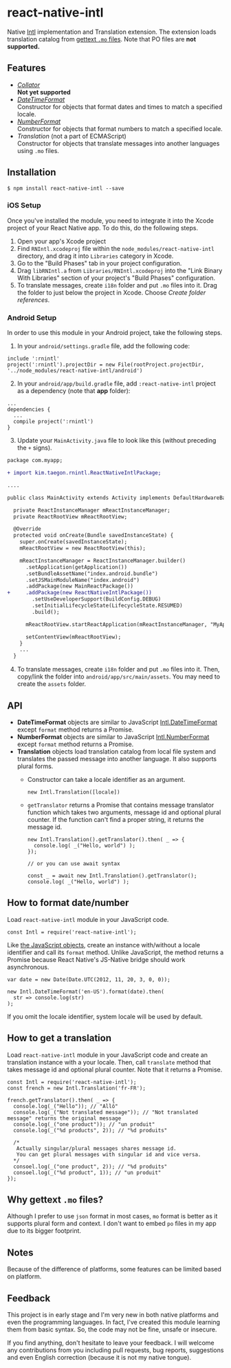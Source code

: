 # react-native-intl

Native [Intl](https://developer.mozilla.org/en-US/docs/Web/JavaScript/Reference/Global_Objects/Intl) implementation and Translation extension. The extension loads translation catalog from [gettext `.mo` files](https://www.gnu.org/software/gettext/manual/html_node/MO-Files.html). Note that PO files are **not supported.**

## Features

* [*Collator*](https://developer.mozilla.org/en-US/docs/Web/JavaScript/Reference/Global_Objects/Collator)  
**Not yet supported**
* [*DateTimeFormat*](https://developer.mozilla.org/en-US/docs/Web/JavaScript/Reference/Global_Objects/DateTimeFormat)  
Constructor for objects that format dates and times to match a specified locale.
* [*NumberFormat*](https://developer.mozilla.org/en-US/docs/Web/JavaScript/Reference/Global_Objects/NumberFormat)  
  Constructor for objects that format numbers to match a specified locale.
* *Translation* (not a part of ECMAScript)  
  Constructor for objects that translate messages into another languages using `.mo` files.

## Installation

```
$ npm install react-native-intl --save
```

### iOS Setup

Once you've installed the module, you need to integrate it into the Xcode project of your React Native app. To do this, do the following steps.

1. Open your app's Xcode project
2. Find `RNIntl.xcodeproj` file within the `node_modules/react-native-intl` directory, and drag it into `Libraries` category in Xcode.
3. Go to the "Build Phases" tab in your project configuration.
4. Drag `libRNIntl.a` from `Libraries/RNIntl.xcodeproj` into the "Link Binary With Libraries" section of your project's "Build Phases" configuration.
5. To translate messages, create `i18n` folder and put `.mo` files into it. Drag the folder to just below the project in Xcode. Choose *Create folder references*.

### Android Setup

In order to use this module in your Android project, take the following steps.

1. In your `android/settings.gradle` file, add the following code:

  ```
  include ':rnintl'
  project(':rnintl').projectDir = new File(rootProject.projectDir, '../node_modules/react-native-intl/android')
  ```

2. In your `android/app/build.gradle` file, add `:react-native-intl` project as a dependency (note that **app** folder):

  ```
  ...
  dependencies {
    ...
    compile project(':rnintl')
  }
  ```

3. Update your `MainActivity.java` file to look like this (without preceding the `+` signs).

  ```diff
  package com.myapp;

  + import kim.taegon.rnintl.ReactNativeIntlPackage;

  ....

  public class MainActivity extends Activity implements DefaultHardwareBackBtnHandler {

    private ReactInstanceManager mReactInstanceManager;
    private ReactRootView mReactRootView;

    @Override
    protected void onCreate(Bundle savedInstanceState) {
      super.onCreate(savedInstanceState);
      mReactRootView = new ReactRootView(this);

      mReactInstanceManager = ReactInstanceManager.builder()
        .setApplication(getApplication())
        .setBundleAssetName("index.android.bundle")
        .setJSMainModuleName("index.android")
        .addPackage(new MainReactPackage())
+     .addPackage(new ReactNativeIntlPackage())
          .setUseDeveloperSupport(BuildConfig.DEBUG)
          .setInitialLifecycleState(LifecycleState.RESUMED)
          .build();

        mReactRootView.startReactApplication(mReactInstanceManager, "MyApp", null);

        setContentView(mReactRootView);
      }
      ...
    }
  ```

4. To translate messages, create `i18n` folder and put `.mo` files into it. Then, copy/link the folder into `android/app/src/main/assets`. You may need to create the `assets` folder.

## API

* **DateTimeFormat** objects are similar to JavaScript  [Intl.DateTimeFormat](https://developer.mozilla.org/en-US/docs/Web/JavaScript/Reference/Global_Objects/DateTimeFormat) except `format` method returns a Promise.
* **NumberFormat** objects are similar to JavaScript [Intl.NumberFormat](https://developer.mozilla.org/en-US/docs/Web/JavaScript/Reference/Global_Objects/NumberFormat) except `format` method returns a Promise.
* **Translation** objects load translation catalog from local file system and translates the passed message into another language. It also supports plural forms.
  * Constructor can take a locale identifier as an argument.

    ```
    new Intl.Translation([locale])
    ```

  * `getTranslator` returns a Promise that contains message translator function which takes two arguments, message id and optional plural counter. If the function can't find a proper string, it returns the message id.

    ```
    new Intl.Translation().getTranslator().then( _ => {
      console.log( _("Hello, world") );
    });

    // or you can use await syntax

    const _ = await new Intl.Translation().getTranslator();
    console.log( _("Hello, world") );
    ```

## How to format date/number

Load `react-native-intl` module in your JavaScript code.

```
const Intl = require('react-native-intl');
```

Like [the JavaScript objects](https://developer.mozilla.org/en-US/docs/Web/JavaScript/Reference/Global_Objects/Intl), create an instance with/without a locale identifier and call its `format` method. Unlike  JavaScript, the method returns a Promise because React Native's JS-Native bridge should work asynchronous.

```
var date = new Date(Date.UTC(2012, 11, 20, 3, 0, 0));

new Intl.DateTimeFormat('en-US').format(date).then(
  str => console.log(str)
);
```

If you omit the locale identifier, system locale will be used by default.

## How to get a translation

Load `react-native-intl` module in your JavaScript code and create an translation instance with a your locale. Then, call `translate` method that takes message id and optional plural counter. Note that it returns a Promise.

```
const Intl = require('react-native-intl');
const french = new Intl.Translation('fr-FR');

french.getTranslator().then( _ => {
  console.log(_("Hello")); // "Allô"
  console.log(_("Not translated message")); // "Not translated message" returns the original message
  console.log(_("one product")); // "un produit"
  console.log(_("%d products", 2)); // "%d produits"

  /*
   Actually singular/plural messages shares message id.
   You can get plural messages with singular id and vice versa.
  */
  consoel.log(_("one product", 2)); // "%d produits"
  consoel.log(_("%d product", 1)); // "un produit"
});
```

## Why gettext `.mo` files?

Although I prefer to use `json` format in most cases, `mo` format is better as it supports plural form and context. I don't want to embed `po` files in my app due to its bigger footprint.

## Notes

Because of the difference of platforms, some features can be limited based on platform.

## Feedback

This project is in early stage and I'm very new in both native platforms and even the programming languages.
In fact, I've created this module learning them from basic syntax. So, the code may not be fine, unsafe or insecure.

If you find anything, don't hesitate to leave your feedback.
I will welcome any contributions from you including pull requests, bug reports, suggestions and even English correction (because it is not my native tongue).
